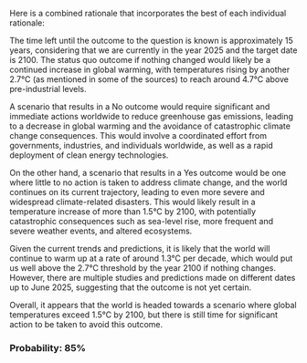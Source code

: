 Here is a combined rationale that incorporates the best of each individual rationale:

The time left until the outcome to the question is known is approximately 15 years, considering that we are currently in the year 2025 and the target date is 2100. The status quo outcome if nothing changed would likely be a continued increase in global warming, with temperatures rising by another 2.7°C (as mentioned in some of the sources) to reach around 4.7°C above pre-industrial levels.

A scenario that results in a No outcome would require significant and immediate actions worldwide to reduce greenhouse gas emissions, leading to a decrease in global warming and the avoidance of catastrophic climate change consequences. This would involve a coordinated effort from governments, industries, and individuals worldwide, as well as a rapid deployment of clean energy technologies.

On the other hand, a scenario that results in a Yes outcome would be one where little to no action is taken to address climate change, and the world continues on its current trajectory, leading to even more severe and widespread climate-related disasters. This would likely result in a temperature increase of more than 1.5°C by 2100, with potentially catastrophic consequences such as sea-level rise, more frequent and severe weather events, and altered ecosystems.

Given the current trends and predictions, it is likely that the world will continue to warm up at a rate of around 1.3°C per decade, which would put us well above the 2.7°C threshold by the year 2100 if nothing changes. However, there are multiple studies and predictions made on different dates up to June 2025, suggesting that the outcome is not yet certain.

Overall, it appears that the world is headed towards a scenario where global temperatures exceed 1.5°C by 2100, but there is still time for significant action to be taken to avoid this outcome.

### Probability: 85%